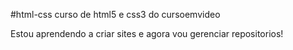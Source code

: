 #html-css
curso de html5 e css3 do cursoemvideo

Estou aprendendo a criar sites e agora vou gerenciar repositorios!